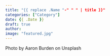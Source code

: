 ```yaml
---
title: "{{ replace .Name "-" " " | title }}"
categories: ["Category"]
date: {{ .Date }}
draft: true
author:
image: "featured.jpg"
---
```


Photo by Aaron Burden on Unsplash